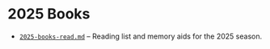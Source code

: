 # 2025 Books

- [`2025-books-read.md`](2025-books-read.md) – Reading list and memory aids for the 2025 season.
